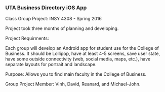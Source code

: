 ### UTA Business Directory iOS App

Class Group Project: INSY 4308 - Spring 2016

Project took three months of planning and developing.

Project Requirments: 

Each group will develop an Android app for student use for the College of Business.  It should be Lollipop, have at least 4-5 screens, save user state, have some outside connectivity (web, social media, maps, etc.), have separate layouts for portrait and landscape.

Purpose: 
Allows you to find main faculty in the College of Business. 

Group Project Member: 
Vinh, David, Reanard, and Michael-John. 
